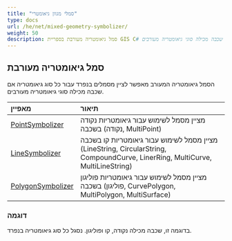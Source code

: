 ```yaml
---
title: "סמלי מגוון גיאומטרי"
type: docs
url: /he/net/mixed-geometry-symbolizer/
weight: 50
description: סמל גיאומטריה מעורבת בספריית GIS C# מאפשר לציין מסמלים בנפרד עבור כל סוג גיאומטריה אם שכבה מכילה סוגי גיאומטריה מעורבים.
---
```


## **סמל גיאומטריה מעורבת**
הסמל גיאומטריה המעורב מאפשר לציין מסמלים בנפרד עבור כל סוג גיאומטריה אם שכבה מכילה סוגי גיאומטריה מעורבים.

|**מאפיין**|**תיאור**|
| :- | :- |
|[PointSymbolizer](https://reference.aspose.com/gis/net/aspose.gis.rendering.symbolizers/mixedgeometrysymbolizer/properties/pointsymbolizer)|מציין מסמל לשימוש עבור גיאומטריות נקודה בשכבה (נקודה, MultiPoint)|
|[LineSymbolizer](https://reference.aspose.com/gis/net/aspose.gis.rendering.symbolizers/mixedgeometrysymbolizer/properties/linesymbolizer)|מציין מסמל לשימוש עבור גיאומטריות קו בשכבה (LineString, CircularString, CompoundCurve, LinerRing, MultiCurve, MultiLineString)|
|[PolygonSymbolizer](https://reference.aspose.com/gis/net/aspose.gis.rendering.symbolizers/mixedgeometrysymbolizer/properties/polygonsymbolizer)|מציין מסמל לשימוש עבור גיאומטריות פוליגון בשכבה (פוליגון, CurvePolygon, MultiPolygon, MultiSurface)|
### **דוגמה**
בדוגמה זו, שכבה מכילה נקודה, קו ופוליגון. נסגל כל סוג גיאומטריה בנפרד.
